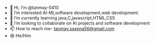 - 👋 Hi, I’m @tanmay-0410
- 👀 I’m interested AI-Ml,software development,web development.
- 🌱 I’m currently learning java,C,javascript,HTML,CSS
- 💞️ I’m looking to collaborate on AI projects and software development
- 📫 How to reach me- tanmay.saxena56@gmail.com
- 😄 He/Him

<!---
tanmay-0410/tanmay-0410 is a ✨ special ✨ repository because its `README.md` (this file) appears on your GitHub profile.
You can click the Preview link to take a look at your changes.
--->
